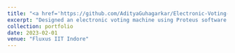 ```yaml
---
title: "<a href='https://github.com/AdityaGuhagarkar/Electronic-Voting-Machine' target='_blank'><i class='fab fa-github'></i> Electronic Voting Machine </a>"
excerpt: "Designed an electronic voting machine using Proteus software that utilizes voter verification. This project aimed to address the issue of voter fraud and ensure that only eligible voters are able to cast their ballots.<br/><img src='/images/vote.jpg'>"
collection: portfolio
date: 2023-02-01
venue: "Fluxus IIT Indore"
---
```

